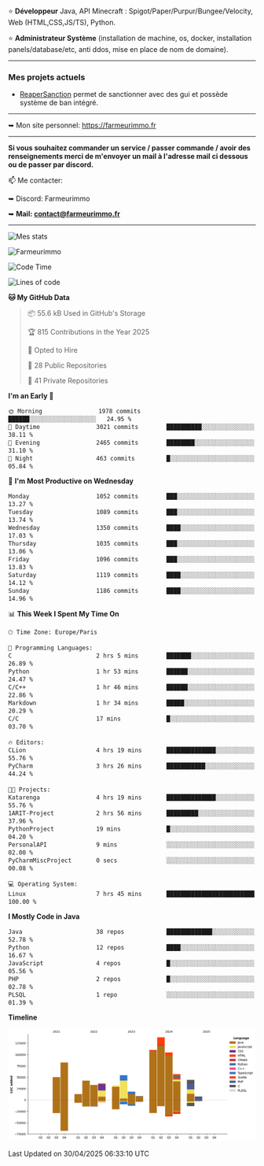 ⭐ **Développeur** Java, API Minecraft : Spigot/Paper/Purpur/Bungee/Velocity, Web (HTML,CSS,JS/TS), Python.

⭐ **Administrateur Système** (installation de machine, os, docker, installation panels/database/etc, anti ddos, mise en place de nom de domaine).

---

### Mes projets actuels
- [ReaperSanction](https://www.spigotmc.org/resources/reapersanction.89580/) permet de sanctionner avec des gui et possède système de ban intégré.

---

➥ Mon site personnel: https://farmeurimmo.fr

---

**Si vous souhaitez commander un service / passer commande / avoir des renseignements merci de m'envoyer un mail à l'adresse mail ci dessous ou de passer par discord.**

📫 Me contacter:
 
   ➥ Discord: Farmeurimmo
   
   ➥ **Mail: contact@farmeurimmo.fr**

---

![Mes stats](https://github-readme-stats.farmeurimmo.fr/api?username=Farmeurimmo&count_private=true&show_icons=true&theme=radical)

<img src="https://komarev.com/ghpvc/?username=Farmeurimmo" alt="Farmeurimmo" />

<!--START_SECTION:waka-->
![Code Time](http://img.shields.io/badge/Code%20Time-1%2C986%20hrs%2017%20mins-blue)

![Lines of code](https://img.shields.io/badge/From%20Hello%20World%20I%27ve%20Written-833.3%20thousand%20lines%20of%20code-blue)

**🐱 My GitHub Data** 

> 📦 55.6 kB Used in GitHub's Storage 
 > 
> 🏆 815 Contributions in the Year 2025
 > 
> 💼 Opted to Hire
 > 
> 📜 28 Public Repositories 
 > 
> 🔑 41 Private Repositories 
 > 
**I'm an Early 🐤** 

```text
🌞 Morning                1978 commits        ██████░░░░░░░░░░░░░░░░░░░   24.95 % 
🌆 Daytime                3021 commits        ██████████░░░░░░░░░░░░░░░   38.11 % 
🌃 Evening                2465 commits        ████████░░░░░░░░░░░░░░░░░   31.10 % 
🌙 Night                  463 commits         █░░░░░░░░░░░░░░░░░░░░░░░░   05.84 % 
```
📅 **I'm Most Productive on Wednesday** 

```text
Monday                   1052 commits        ███░░░░░░░░░░░░░░░░░░░░░░   13.27 % 
Tuesday                  1089 commits        ███░░░░░░░░░░░░░░░░░░░░░░   13.74 % 
Wednesday                1350 commits        ████░░░░░░░░░░░░░░░░░░░░░   17.03 % 
Thursday                 1035 commits        ███░░░░░░░░░░░░░░░░░░░░░░   13.06 % 
Friday                   1096 commits        ███░░░░░░░░░░░░░░░░░░░░░░   13.83 % 
Saturday                 1119 commits        ████░░░░░░░░░░░░░░░░░░░░░   14.12 % 
Sunday                   1186 commits        ████░░░░░░░░░░░░░░░░░░░░░   14.96 % 
```


📊 **This Week I Spent My Time On** 

```text
🕑︎ Time Zone: Europe/Paris

💬 Programming Languages: 
C                        2 hrs 5 mins        ███████░░░░░░░░░░░░░░░░░░   26.89 % 
Python                   1 hr 53 mins        ██████░░░░░░░░░░░░░░░░░░░   24.47 % 
C/C++                    1 hr 46 mins        ██████░░░░░░░░░░░░░░░░░░░   22.86 % 
Markdown                 1 hr 34 mins        █████░░░░░░░░░░░░░░░░░░░░   20.29 % 
C/C                      17 mins             █░░░░░░░░░░░░░░░░░░░░░░░░   03.70 % 

🔥 Editors: 
CLion                    4 hrs 19 mins       ██████████████░░░░░░░░░░░   55.76 % 
PyCharm                  3 hrs 26 mins       ███████████░░░░░░░░░░░░░░   44.24 % 

🐱‍💻 Projects: 
Katarenga                4 hrs 19 mins       ██████████████░░░░░░░░░░░   55.76 % 
1ARIT-Project            2 hrs 56 mins       █████████░░░░░░░░░░░░░░░░   37.96 % 
PythonProject            19 mins             █░░░░░░░░░░░░░░░░░░░░░░░░   04.20 % 
PersonalAPI              9 mins              ░░░░░░░░░░░░░░░░░░░░░░░░░   02.00 % 
PyCharmMiscProject       0 secs              ░░░░░░░░░░░░░░░░░░░░░░░░░   00.08 % 

💻 Operating System: 
Linux                    7 hrs 45 mins       █████████████████████████   100.00 % 
```

**I Mostly Code in Java** 

```text
Java                     38 repos            █████████████░░░░░░░░░░░░   52.78 % 
Python                   12 repos            ████░░░░░░░░░░░░░░░░░░░░░   16.67 % 
JavaScript               4 repos             █░░░░░░░░░░░░░░░░░░░░░░░░   05.56 % 
PHP                      2 repos             █░░░░░░░░░░░░░░░░░░░░░░░░   02.78 % 
PLSQL                    1 repo              ░░░░░░░░░░░░░░░░░░░░░░░░░   01.39 % 
```



**Timeline**

![Lines of Code chart](https://raw.githubusercontent.com/Farmeurimmo/Farmeurimmo/main/assets/bar_graph.png)


 Last Updated on 30/04/2025 06:33:10 UTC
<!--END_SECTION:waka-->

